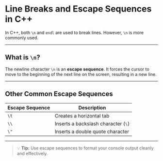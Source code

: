 
# Line Breaks and Escape Sequences in C++

In C++, both `\n` and `endl` are used to break lines. However, `\n` is more commonly used.

---

## What is `\n`?

The newline character `\n` is an **escape sequence**. It forces the cursor to move to the beginning of the next line on the screen, resulting in a new line.

---

## Other Common Escape Sequences

| Escape Sequence | Description                          |
|------------------|--------------------------------------|
| `\t`             | Creates a horizontal tab             |
| `\\`             | Inserts a backslash character (`\`)  |
| `\"`             | Inserts a double quote character     |

---

> 💡 **Tip:** Use escape sequences to format your console output cleanly and effectively.
